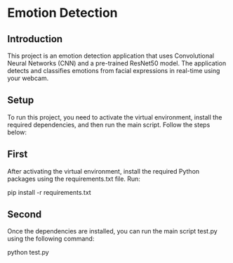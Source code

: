 # Emotion Detection 


## Introduction

This project is an emotion detection application that uses Convolutional Neural Networks (CNN) and a pre-trained ResNet50 model. The application detects and classifies emotions from facial expressions in real-time using your webcam.

## Setup

To run this project, you need to activate the virtual environment, install the required dependencies, and then run the main script. Follow the steps below:


## First
After activating the virtual environment, install the required Python packages using the requirements.txt file. Run:

pip install -r requirements.txt



## Second
Once the dependencies are installed, you can run the main script test.py using the following command:

python test.py



